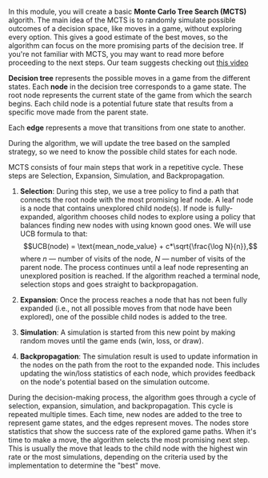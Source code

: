 In this module, you will create a basic **Monte Carlo Tree Search (MCTS)** algorith.
The main idea of the MCTS is to randomly simulate possible outcomes of a
decision space, like moves in a game, without exploring every option. 
This gives a good estimate of the best moves, so the algorithm can focus 
on the more promising parts of the decision tree. If you're not familiar with MCTS,
you may want to read more before proceeding to the next steps. Our team suggests checking out
<a href="https://youtu.be/wuSQpLinRB4?t=343&si=IU8DwHXrLPsiEAXv" target="_blank">this video</a>

**Decision tree** represents the possible moves in a game from the different states.
Each **node** in the decision tree corresponds to a game state.
The root node represents the current state of the game from 
which the search begins.
Each child node is a potential future state that results from a specific 
move made from the parent state.

Each **edge** represents a move that transitions from one state to another.

During the algorithm, we will update the tree based on the sampled strategy, so we need to know the possible
child states for each node.


MCTS consists of four main steps that work in a repetitive cycle. These steps are Selection, Expansion, Simulation, and Backpropagation.

1. **Selection**: During this step, we use a tree policy to find a path that connects the root node with the most promising 
leaf node. A leaf node is a node that contains unexplored child node(s). 
If node is fully-expanded, algorithm chooses child nodes to explore using a policy that balances finding new nodes with using known good ones.
We will use UCB formula to that:
$$UCB(node) = \text{mean_node_value} + c*\sqrt{\frac{\log N}{n}},$$
where $n$ — number of visits of the node, $N$ — number of visits of the parent node.
The process continues until a leaf node representing an unexplored position is reached. 
If the algorithm reached a terminal node, selection stops and goes straight to backpropagation.

2. **Expansion**: Once the process reaches a node that has not been fully expanded 
(i.e., not all possible moves from that node have been explored), one of the possible child nodes is added to the tree.

3. **Simulation**: A simulation is started from this new point by making random moves until the game ends (win, loss, or draw).

4. **Backpropagation**: The simulation result is used to update information in the nodes on the path from the root to the expanded node. 
This includes updating the win/loss statistics of each node, which provides feedback on the node's potential based on the simulation outcome.

During the decision-making process, the algorithm goes through a cycle of selection, expansion, simulation, and backpropagation. 
This cycle is repeated multiple times. Each time, new nodes are added to the tree to represent game states, and the edges represent moves. 
The nodes store statistics that show the success rate of the explored game paths.
When it's time to make a move, the algorithm selects the most promising next step. 
This is usually the move that leads to the child node with the highest win rate or the most simulations, 
depending on the criteria used by the implementation to determine the "best" move.

